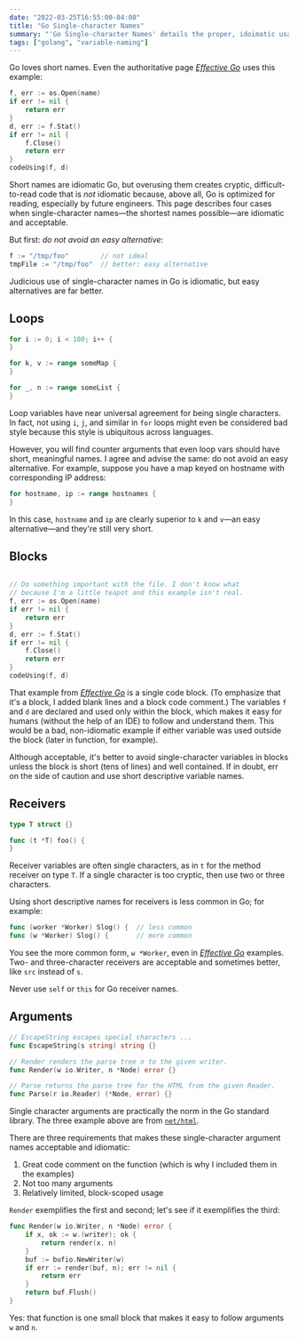 ```yaml
---
date: "2022-03-25T16:55:00-04:00"
title: "Go Single-character Names"
summary: "'Go Single-character Names' details the proper, idoimatic usage of single character symbols in Go."
tags: ["golang", "variable-naming"]
---
```


Go loves short names. Even the authoritative page [_Effective Go_](https://go.dev/doc/effective_go) uses this example:

```go
f, err := os.Open(name)
if err != nil {
    return err
}
d, err := f.Stat()
if err != nil {
    f.Close()
    return err
}
codeUsing(f, d)
```

Short names are idiomatic Go, but overusing them creates cryptic, difficult-to-read code that is _not_ idiomatic because, above all, Go is optimized for reading, especially by future engineers.
This page describes four cases when single-character names&mdash;the shortest names possible&mdash;are idiomatic and acceptable.

But first: _do not avoid an easy alternative_:
```go
f := "/tmp/foo"        // not ideal
tmpFile := "/tmp/foo"  // better: easy alternative
```

Judicious use of single-character names in Go is idiomatic, but easy alternatives are far better.

## Loops

```go
for i := 0; i < 100; i++ {
}

for k, v := range someMap {
}

for _, n := range someList {
}
```

Loop variables have near universal agreement for being single characters.
In fact, not using `i`, `j`, and similar in `for` loops might even be considered bad style because this style is ubiquitous across languages.

However, you will find counter arguments that even loop vars should have short, meaningful names.
I agree and advise the same: do not avoid an easy alternative.
For example, suppose you have a map keyed on hostname with corresponding IP address:

```go
for hostname, ip := range hostnames {
}
```

In this case, `hostname` and `ip` are clearly superior to `k` and `v`&mdash;an easy alternative&mdash;and they're still very short.

## Blocks


```go

// Do something important with the file. I don't know what
// because I'm a little teapot and this example isn't real.
f, err := os.Open(name)
if err != nil {
    return err
}
d, err := f.Stat()
if err != nil {
    f.Close()
    return err
}
codeUsing(f, d)

```

That example from [_Effective Go_](https://go.dev/doc/effective_go) is a single code block.
(To emphasize that it's a block, I added blank lines and a block code comment.)
The variables `f` and `d` are declared and used only within the block, which makes it easy for humans (without the help of an IDE) to follow and understand them.
This would be a bad, non-idiomatic example if either variable was used outside the block (later in function, for example).

Although acceptable, it's better to avoid single-character variables in blocks unless the block is short (tens of lines) and well contained.
If in doubt, err on the side of caution and use short descriptive variable names.

## Receivers

```go
type T struct {}

func (t *T) foo() {
}
```

Receiver variables are often single characters, as in `t` for the method receiver on type `T`.
If a single character is too cryptic, then use two or three characters.

Using short descriptive names for receivers is less common in Go; for example:

```go
func (worker *Worker) Slog() {  // less common
func (w *Worker) Slog() {       // more common
```

You see the more common form, `w *Worker`, even in [_Effective Go_](https://go.dev/doc/effective_go) examples.
Two- and three-character receivers are acceptable and sometimes better, like `src` instead of `s`.

<p class="note warn">
Never use <code>self</code> or <code>this</code> for Go receiver names.
</p>

## Arguments

```go
// EscapeString escapes special characters ...
func EscapeString(s string) string {}

// Render renders the parse tree n to the given writer.
func Render(w io.Writer, n *Node) error {}

// Parse returns the parse tree for the HTML from the given Reader.
func Parse(r io.Reader) (*Node, error) {}
```

Single character arguments are practically the norm in the Go standard library.
The three example above are from [`net/html`](https://pkg.go.dev/golang.org/x/net/html).

There are three requirements that makes these single-character argument names acceptable and idiomatic:

1. Great code comment on the function (which is why I included them in the examples)
2. Not too many arguments
3. Relatively limited, block-scoped usage

`Render` exemplifies the first and second; let's see if it exemplifies the third:

```go
func Render(w io.Writer, n *Node) error {
	if x, ok := w.(writer); ok {
		return render(x, n)
	}
	buf := bufio.NewWriter(w)
	if err := render(buf, n); err != nil {
		return err
	}
	return buf.Flush()
}
```

Yes: that function is one small block that makes it easy to follow arguments `w` and `n`.
